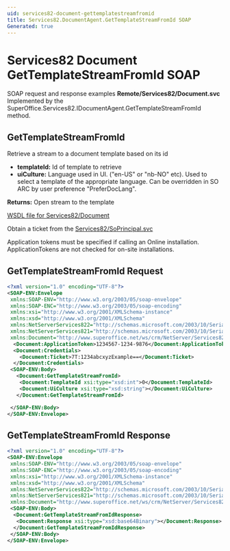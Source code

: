 ```yaml
---
uid: services82-document-gettemplatestreamfromid
title: Services82.DocumentAgent.GetTemplateStreamFromId SOAP
Generated: true
---
```


# Services82 Document GetTemplateStreamFromId SOAP

SOAP request and response examples **Remote/Services82/Document.svc**
Implemented by the <see cref="M:SuperOffice.Services82.IDocumentAgent.GetTemplateStreamFromId">SuperOffice.Services82.IDocumentAgent.GetTemplateStreamFromId</see> method.

## GetTemplateStreamFromId

Retrieve a stream to a document template based on its id

* **templateId:** Id of template to retrieve
* **uiCulture:** Language used in UI. ("en-US" or "nb-NO" etc). Used to select a template of the appropriate language. Can be overridden in SO ARC by user preference "PreferDocLang".

**Returns:** Open stream to the template


[WSDL file for Services82/Document](../Services82-Document.md)

Obtain a ticket from the [Services82/SoPrincipal.svc](../SoPrincipal/SoPrincipal.md)

Application tokens must be specified if calling an Online installation. ApplicationTokens are not checked for on-site installations.

## GetTemplateStreamFromId Request

```xml
<?xml version="1.0" encoding="UTF-8"?>
<SOAP-ENV:Envelope
 xmlns:SOAP-ENV="http://www.w3.org/2003/05/soap-envelope"
 xmlns:SOAP-ENC="http://www.w3.org/2003/05/soap-encoding"
 xmlns:xsi="http://www.w3.org/2001/XMLSchema-instance"
 xmlns:xsd="http://www.w3.org/2001/XMLSchema"
 xmlns:NetServerServices822="http://schemas.microsoft.com/2003/10/Serialization/Arrays"
 xmlns:NetServerServices821="http://schemas.microsoft.com/2003/10/Serialization/"
 xmlns:Document="http://www.superoffice.net/ws/crm/NetServer/Services82">
  <Document:ApplicationToken>1234567-1234-9876</Document:ApplicationToken>
  <Document:Credentials>
    <Document:Ticket>7T:1234abcxyzExample==</Document:Ticket>
  </Document:Credentials>
 <SOAP-ENV:Body>
   <Document:GetTemplateStreamFromId>
    <Document:TemplateId xsi:type="xsd:int">0</Document:TemplateId>
    <Document:UiCulture xsi:type="xsd:string"></Document:UiCulture>
   </Document:GetTemplateStreamFromId>

 </SOAP-ENV:Body>
</SOAP-ENV:Envelope>

```


## GetTemplateStreamFromId Response

```xml
<?xml version="1.0" encoding="UTF-8"?>
<SOAP-ENV:Envelope
 xmlns:SOAP-ENV="http://www.w3.org/2003/05/soap-envelope"
 xmlns:SOAP-ENC="http://www.w3.org/2003/05/soap-encoding"
 xmlns:xsi="http://www.w3.org/2001/XMLSchema-instance"
 xmlns:xsd="http://www.w3.org/2001/XMLSchema"
 xmlns:NetServerServices822="http://schemas.microsoft.com/2003/10/Serialization/Arrays"
 xmlns:NetServerServices821="http://schemas.microsoft.com/2003/10/Serialization/"
 xmlns:Document="http://www.superoffice.net/ws/crm/NetServer/Services82">
 <SOAP-ENV:Body>
  <Document:GetTemplateStreamFromIdResponse>
   <Document:Response xsi:type="xsd:base64Binary"></Document:Response>
  </Document:GetTemplateStreamFromIdResponse>
 </SOAP-ENV:Body>
</SOAP-ENV:Envelope>

```

